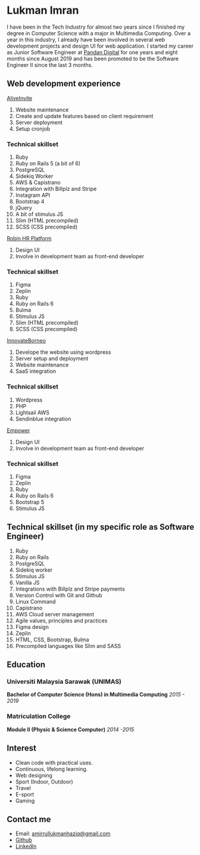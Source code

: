 # Lukman Imran

I have been in the Tech Industry for almost two years since I finished my degree in Computer Science with a major in Multimedia Computing. Over a year in this industry, I already have been involved in several web development projects and design UI for web application. I started my career as Junior Software Engineer at [Pandan Digital](https://www.pandan.digital) for one years and eight months since August 2019 and has been promoted to be the Software Engineer II since the last 3 months.

## Web development experience

[AliveInvite](https://www.aliveinvite.com)
1. Website maintenance
2. Create and update features based on client requirement
3. Server deployment
4. Setup cronjob

### Technical skillset
1. Ruby
2. Ruby on Rails 5 (a bit of 6)
3. PostgreSQL
4. Sidekiq Worker
8. AWS & Capistrano
9. Integration with Billplz and Stripe
10. Instagram API
11. Bootstrap 4
12. jQuery
13. A bit of stimulus JS
14. Slim (HTML precompiled)
15. SCSS (CSS precompiled)

[Robin HR Platform](https://www.getrobin.app)
1. Design UI
2. Involve in development team as front-end developer

### Technical skillset
1. Figma
2. Zeplin
3. Ruby 
4. Ruby on Rails 6
5. Bulma
6. Stimulus JS
7. Slim (HTML precompiled)
8. SCSS (CSS precompiled)

[InnovateBorneo](https://www.innovateborneo.com)
1. Develope the website using wordpress
2. Server setup and deployment
3. Website maintenance
4. SaaS integration

### Technical skillset
1. Wordpress
2. PHP
3. Lightsail AWS
4. Sendinblue integration

[Empower](https://www.empower.pandan.dev)
1. Design UI 
2. Involve in development team as front-end developer

### Technical skillset
1. Figma
2. Zeplin
3. Ruby
4. Ruby on Rails 6
5. Bootstrap 5
6. Stimulus JS

## Technical skillset (in my specific role as Software Engineer)
1. Ruby 
2. Ruby on Rails
3. PostgreSQL
4. Sidekiq worker
5. Stimulus JS
6. Vanilla JS
8. Integrations with Billplz and Stripe payments
9. Version Control with Git and Github
10. Linux Command
11. Capistrano
12. AWS Cloud server management
13. Agile values, principles and practices
14. Figma design
15. Zeplin
16. HTML, CSS, Bootstrap, Bulma
17. Precompiled languages like Slim and SASS

## Education

### Universiti Malaysia Sarawak (UNIMAS)
**Bachelor of Computer Science (Hons) in Multimedia Computing**
*2015 - 2019*

### Matriculation College
**Module II (Physic & Science Computer)**
*2014 -2015*

## Interest

- Clean code with practical uses.
- Continuous, lifelong learning.
- Web designing
- Sport (Indoor, Outdoor)
- Travel
- E-sport
- Gaming

## Contact me

- Email: amirrullukmanhaziq@gmail.com
- [Github](https://www.github.com/arlharis)
- [LinkedIn](https://www.linkedin.com/in/arlharis/)
